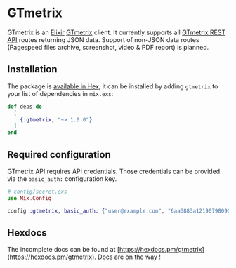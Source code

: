 # GTmetrix

GTmetrix is an [Elixir](https://elixir-lang.org/) [GTmetrix](https://gtmetrix.com/) client.
It currently supports all [GTmetrix REST API](https://gtmetrix.com/api/) routes returning JSON data.
Support of non-JSON data routes (Pagespeed files archive, screenshot, video & PDF report) is planned.

## Installation

The package is [available in Hex](https://hex.pm/packages/gtmetrix), it can be installed by adding `gtmetrix` to your list of dependencies in `mix.exs`:

```elixir
def deps do
  [
    {:gtmetrix, "~> 1.0.0"}
  ]
end
```

## Required configuration

GTmetrix API requires API credentials.
Those credentials can be provided via the `basic_auth:` configuration key.

```elixir
# config/secret.exs
use Mix.Config

config :gtmetrix, basic_auth: {"user@example.com", "6aa6883a1219079809058208830f61ab"}
```

## Hexdocs
The incomplete docs can be found at [https://hexdocs.pm/gtmetrix](https://hexdocs.pm/gtmetrix).
Docs are on the way !


